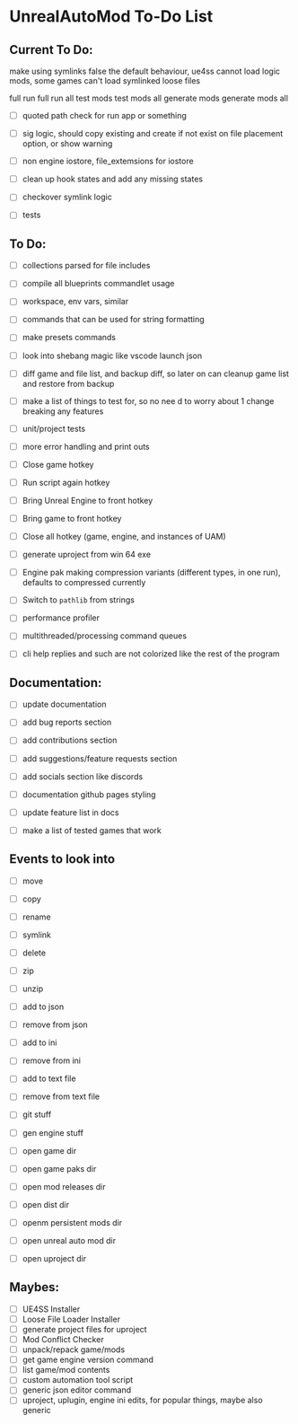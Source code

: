 # UnrealAutoMod To-Do List


## Current To Do:

make using symlinks false the default behaviour, ue4ss cannot load logic mods, some games can't load symlinked loose files

full run
full run all
test mods
test mods all
generate mods
generate mods all

- [ ] quoted path check for run app or something
- [ ] sig logic, should copy existing and create if not exist on file placement option, or show warning
- [ ] non engine iostore, file_extemsions for iostore
- [ ] clean up hook states and add any missing states
- [ ] checkover symlink logic
- [ ] tests


## To Do:
- [ ] collections parsed for file includes
- [ ] compile all blueprints commandlet usage
- [ ] workspace, env vars, similar
- [ ] commands that can be used for string formatting
- [ ] make presets commands
- [ ] look into shebang magic like vscode launch json
- [ ] diff game and file list, and backup diff, so later on can cleanup game list and restore from backup
- [ ] make a list of things to test for, so no nee d to worry about 1 change breaking any features
- [ ] unit/project tests
- [ ] more error handling and print outs
- [ ] Close game hotkey
- [ ] Run script again hotkey
- [ ] Bring Unreal Engine to front hotkey
- [ ] Bring game to front hotkey
- [ ] Close all hotkey (game, engine, and instances of UAM)
- [ ] generate uproject from win 64 exe
- [ ] Engine pak making compression variants (different types, in one run), defaults to compressed currently
- [ ] Switch to `pathlib` from strings
- [ ] performance profiler
- [ ] multithreaded/processing command queues
- [ ] cli help replies and such are not colorized like the rest of the program


## Documentation:
- [ ] update documentation
- [ ] add bug reports section
- [ ] add contributions section
- [ ] add suggestions/feature requests section
- [ ] add socials section like discords
- [ ] documentation github pages styling
- [ ] update feature list in docs
- [ ] make a list of tested games that work


## Events to look into
- [ ] move
- [ ] copy
- [ ] rename
- [ ] symlink
- [ ] delete
- [ ] zip
- [ ] unzip
- [ ] add to json
- [ ] remove from json
- [ ] add to ini
- [ ] remove from ini
- [ ] add to text file
- [ ] remove from text file
- [ ] git stuff
- [ ] gen engine stuff
- [ ] open game dir
- [ ] open game paks dir
- [ ] open mod releases dir
- [ ] open dist dir
- [ ] openm persistent mods dir
- [ ] open unreal auto mod dir
- [ ] open uproject dir


## Maybes:
- [ ] UE4SS Installer
- [ ] Loose File Loader Installer
- [ ] generate project files for uproject
- [ ] Mod Conflict Checker
- [ ] unpack/repack game/mods
- [ ] get game engine version command
- [ ] list game/mod contents
- [ ] custom automation tool script
- [ ] generic json editor command
- [ ] uproject, uplugin, engine ini edits, for popular things, maybe also generic
